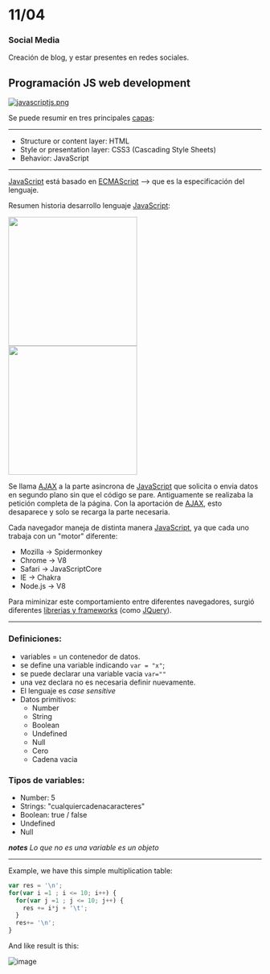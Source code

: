
# 11/04

### Social Media

Creación de blog, y estar presentes en redes sociales.

## Programación JS web development

[![javascriptjs.png](img/javascriptjs.png)](https://skylabcoders.github.io/bootcamp-abril2017/?full#javascript)

Se puede resumir en tres principales [capas](https://www.thoughtco.com/three-layers-of-web-design-3468761):

-----------------
* Structure or content layer: HTML
* Style or presentation layer: CSS3 (Cascading Style Sheets)
* Behavior: JavaScript
-----------------
[JavaScript](https://developer.mozilla.org/en/JavaScript_Language_Resources) está basado en [ECMAScript](http://es.wikipedia.org/wiki/ECMAScript) --> que es la especificación del lenguaje.

Resumen historia desarrollo lenguaje [JavaScript](https://developer.mozilla.org/en/JavaScript_Language_Resources):  

<img src="https://github.com/juanmaguitar/javascript-notes/raw/master/markdown-en/01-clear-ideas/img/js-history-1.png" height="256px">
<img src="https://github.com/juanmaguitar/javascript-notes/raw/master/markdown-en/01-clear-ideas/img/js-history-2.png" height="256px">


Se llama [AJAX](http://www.uberbin.net/archivos/internet/ajax-un-nuevo-acercamiento-a-aplicaciones-web.php) a la parte asincrona de [JavaScript](https://developer.mozilla.org/en/JavaScript_Language_Resources) que solicita o envia datos en segundo plano sin que el código se pare. Antiguamente se realizaba la petición completa de la página. Con la aportación de [AJAX](http://www.uberbin.net/archivos/internet/ajax-un-nuevo-acercamiento-a-aplicaciones-web.php), esto desaparece y solo se recarga la parte necesaria.

Cada navegador maneja de distinta manera [JavaScript](https://developer.mozilla.org/en/JavaScript_Language_Resources), ya que cada uno trabaja con un "motor" diferente:

* Mozilla → Spidermonkey
* Chrome → V8
* Safari → JavaScriptCore
* IE → Chakra
* Node.js → V8

Para miminizar este comportamiento entre diferentes navegadores, surgió diferentes [librerias y frameworks](https://en.wikipedia.org/wiki/Comparison_of_JavaScript_frameworks) (como [JQuery](https://es.wikipedia.org/wiki/JQuery)).

---

### Definiciones:

- variables = un contenedor de datos.
- se define una variable indicando ``var = "x"``;
- se puede declarar una variable vacia `var=""`
- una vez declara no es necesaria definir nuevamente.
- El lenguaje es *case sensitive*
- Datos primitivos:
    * Number
    * String
    * Boolean
    * Undefined
    * Null
    * Cero
    * Cadena vacia

### Tipos de variables:

*   Number: 5
*   Strings: "cualquiercadenacaracteres"
*   Boolean: true / false
*   Undefined
*   Null

***notes***
*Lo que no es una variable es un objeto*

---

Example, we have this simple multiplication table:

```javascript
var res = '\n'; 
for(var i =1 ; i <= 10; i++) { 
  for(var j =1 ; j <= 10; j++) { 
    res += i*j + '\t'; 
  } 
  res+= '\n';
}
```

And like result is this:

![image](https://cl.ly/2v3j3H1h0p13/Image%202017-04-11%20at%202.39.15%20PM.png)

